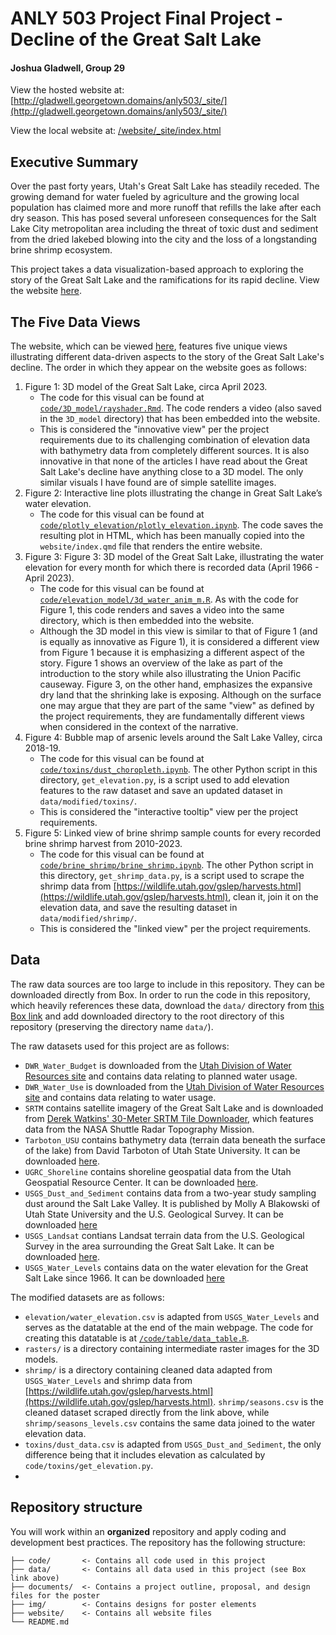 # ANLY 503 Project Final Project - Decline of the Great Salt Lake
#### Joshua Gladwell, Group 29
View the hosted website at: [http://gladwell.georgetown.domains/anly503/_site/](http://gladwell.georgetown.domains/anly503/_site/)

View the local website at: [/website/_site/index.html](./website/_site/index.html)

## Executive Summary
Over the past forty years, Utah's Great Salt Lake has steadily receded. The growing demand for water fueled by agriculture and the growing local population has claimed more and more runoff that refills the lake after each dry season. This has posed several unforeseen consequences for the Salt Lake City metropolitan area including the threat of toxic dust and sediment from the dried lakebed blowing into the city and the loss of a longstanding brine shrimp ecosystem.

This project takes a data visualization-based approach to exploring the story of the Great Salt Lake and the ramifications for its rapid decline. View the website [here](http://gladwell.georgetown.domains/anly503/_site/).

## The Five Data Views
The website, which can be viewed [here](http://gladwell.georgetown.domains/anly503/_site/), features five unique views illustrating different data-driven aspects to the story of the Great Salt Lake's decline. The order in which they appear on the website goes as follows:

1. Figure 1: 3D model of the Great Salt Lake, circa April 2023.
   - The code for this visual can be found at [`code/3D_model/rayshader.Rmd`](./code/3D_model/rayshader.Rmd). The code renders a video (also saved in the `3D_model` directory) that has been embedded into the website.
   - This is considered the "innovative view" per the project requirements due to its challenging combination of elevation data with bathymetry data from completely different sources. It is also innovative in that none of the articles I have read about the Great Salt Lake's decline have anything close to a 3D model. The only similar visuals I have found are of simple satellite images.
2. Figure 2: Interactive line plots illustrating the change in Great Salt Lake’s water elevation.
   - The code for this visual can be found at [`code/plotly_elevation/plotly_elevation.ipynb`](./code/plotly_elevation/plotly_elevation.ipynb). The code saves the resulting plot in HTML, which has been manually copied into the `website/index.qmd` file that renders the entire website.
3. Figure 3: Figure 3: 3D model of the Great Salt Lake, illustrating the water elevation for every month for which there is recorded data (April 1966 - April 2023).
   - The code for this visual can be found at [`code/elevation_model/3d_water_anim_m.R`](./code/elevation_model/3d_water_anim_m.R). As with the code for Figure 1, this code renders and saves a video into the same directory, which is then embedded into the website.
   - Although the 3D model in this view is similar to that of Figure 1 (and is equally as innovative as Figure 1), it is considered a different view from Figure 1 because it is emphasizing a different aspect of the story. Figure 1 shows an overview of the lake as part of the introduction to the story while also illustrating the Union Pacific causeway. Figure 3, on the other hand, emphasizes the expansive dry land that the shrinking lake is exposing. Although on the surface one may argue that they are part of the same "view" as defined by the project requirements, they are fundamentally different views when considered in the context of the narrative.
4. Figure 4: Bubble map of arsenic levels around the Salt Lake Valley, circa 2018-19.
   - The code for this visual can be found at [`code/toxins/dust_choropleth.ipynb`](code/toxins/dust_choropleth.ipynb). The other Python script in this directory, `get_elevation.py`, is a script used to add elevation features to the raw dataset and save an updated dataset in `data/modified/toxins/`.
   - This is considered the "interactive tooltip" view per the project requirements.
5. Figure 5: Linked view of brine shrimp sample counts for every recorded brine shrimp harvest from 2010-2023.
   - The code for this visual can be found at [`code/brine_shrimp/brine_shrimp.ipynb`](./code/brine_shrimp/brine_shrimp.ipynb). The other Python script in this directory, `get_shrimp_data.py`, is a script used to scrape the shrimp data from [https://wildlife.utah.gov/gslep/harvests.html](https://wildlife.utah.gov/gslep/harvests.html), clean it, join it on the elevation data, and save the resulting dataset in `data/modified/shrimp/`.
   - This is considered the "linked view" per the project requirements.

## Data
The raw data sources are too large to include in this repository. They can be downloaded directly from Box. In order to run the code in this repository, which heavily references these data, download the `data/` directory from [this Box link](https://georgetown.box.com/s/yncptmh4jgn7945udiubcexetym5kf1q) and add downloaded directory to the root directory of this repository (preserving the directory name `data/`).

The raw datasets used for this project are as follows:
- `DWR_Water_Budget` is downloaded from the [Utah Division of Water Resources site](https://dwre-utahdnr.opendata.arcgis.com/pages/water-budget) and contains data relating to planned water usage.
- `DWR_Water_Use` is downloaded from the [Utah Division of Water Resources site](https://dwre-utahdnr.opendata.arcgis.com) and contains data relating to water usage.
- `SRTM` contains satellite imagery of the Great Salt Lake and is downloaded from [Derek Watkins' 30-Meter SRTM Tile Downloader](https://dwtkns.com/srtm30m/), which features data from the NASA Shuttle Radar Topography Mission.
- `Tarboton_USU` contains bathymetry data (terrain data beneath the surface of the lake) from David Tarboton of Utah State University. It can be downloaded [here](https://www.hydroshare.org/resource/582060f00f6b443bb26e896426d9f62a/).
- `UGRC_Shoreline` contains shoreline geospatial data from the Utah Geospatial Resource Center. It can be downloaded [here](https://opendata.gis.utah.gov/datasets/utah::utah-great-salt-lake-shoreline/explore).
- `USGS_Dust_and_Sediment` contains data from a two-year study sampling dust around the Salt Lake Valley. It is published by Molly A Blakowski of Utah State University and the U.S. Geological Survey. It can be downloaded [here](https://www.sciencebase.gov/catalog/item/62ebed2ad34eacf539724ce2)
- `USGS_Landsat` contians Landsat terrain data from the U.S. Geological Survey in the area surrounding the Great Salt Lake. It can be downloaded [here](https://earthexplorer.usgs.gov).
- `USGS_Water_Levels` contains data on the water elevation for the Great Salt Lake since 1966. It can be downloaded [here](https://waterdata.usgs.gov/monitoring-location/10010000/#parameterCode=62614&period=P7D)

The modified datasets are as follows:
- `elevation/water_elevation.csv` is adapted from `USGS_Water_Levels` and serves as the datatable at the end of the main webpage. The code for creating this datatable is at [`/code/table/data_table.R`](./code/table/data_table.R).
- `rasters/` is a directory containing intermediate raster images for the 3D models.
- `shrimp/` is a directory containing cleaned data adapted from `USGS_Water_Levels` and shrimp data from [https://wildlife.utah.gov/gslep/harvests.html](https://wildlife.utah.gov/gslep/harvests.html). `shrimp/seasons.csv` is the cleaned dataset scraped directly from the link above, while `shrimp/seasons_levels.csv` contains the same data joined to the water elevation data.
- `toxins/dust_data.csv` is adapted from `USGS_Dust_and_Sediment`, the only difference being that it includes elevation as calculated by `code/toxins/get_elevation.py`.
- 

## Repository structure

You will work within an **organized** repository and apply coding and development best practices. The repository has the following structure:

```.
├── code/       <- Contains all code used in this project
├── data/       <- Contains all data used in this project (see Box link above)
├── documents/  <- Contains a project outline, proposal, and design files for the poster
├── img/        <- Contains designs for poster elements
├── website/    <- Contains all website files
└── README.md
```

